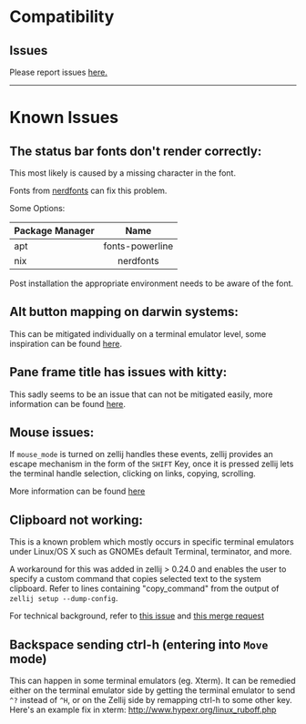 # Compatibility

## Issues
Please report issues [here.](https://github.com/zellij-org/zellij/issues)

---------------------------

# Known Issues

## The status bar fonts don't render correctly:

This most likely is caused by a missing character in the font.

Fonts from [nerdfonts](https://github.com/ryanoasis/nerd-fonts) can fix this problem.


Some Options:

| Package Manager   |      Name      |
|-------------------|:--------------:|
| apt               |fonts-powerline |
| nix               |    nerdfonts   |

Post installation the appropriate environment needs to be aware of the font.

## Alt button mapping on darwin systems:

This can be mitigated individually on a terminal emulator level,
some inspiration can be found [here](https://github.com/zellij-org/zellij/issues/265).


## Pane frame title has issues with kitty:

This sadly seems to be an issue that can not be mitigated easily,
more information can be found [here](https://github.com/zellij-org/zellij/issues/689#issuecomment-914057955).

## Mouse issues:

If `mouse_mode` is turned on zellij handles these events, zellij provides an
escape mechanism in the form of the `SHIFT` Key, once it is pressed zellij lets
the terminal handle selection, clicking on links, copying, scrolling.

More information can be found [here](https://github.com/zellij-org/zellij/issues/627)


## Clipboard not working:

This is a known problem which mostly occurs in specific terminal emulators
under Linux/OS X such as GNOMEs default Terminal, terminator, and more.

A workaround for this was added in zellij > 0.24.0 and enables the user to
specify a custom command that copies selected text to the system clipboard.
Refer to lines containing "copy_command" from the output of `zellij setup
--dump-config`.

For technical background, refer to [this
issue](https://github.com/zellij-org/zellij/issues/627) and [this merge
request](https://github.com/zellij-org/zellij/pull/996)

## Backspace sending ctrl-h (entering into `Move` mode)
This can happen in some terminal emulators (eg. Xterm). It can be remedied either on the terminal emulator side by getting the terminal emulator to send `^?` instead of `^H`, or on the Zellij side by remapping ctrl-h to some other key. Here's an example fix in xterm: http://www.hypexr.org/linux_ruboff.php

